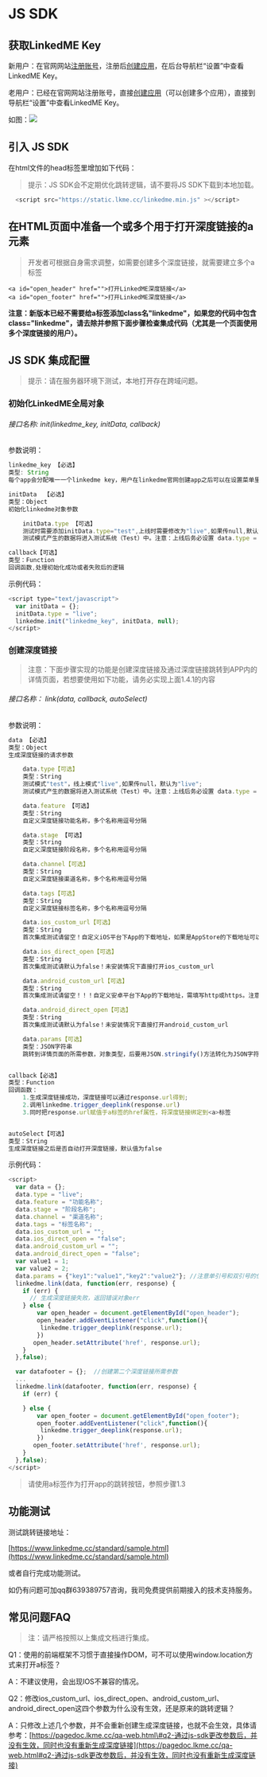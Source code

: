 # JS SDK

## 获取LinkedME Key

新用户：在官网网站[注册账号](https://www.linkedme.cc/dashboard/index.html#/access/signup)，注册后[创建应用](https://www.linkedme.cc/dashboard/index.html#/app/aplt/create)，在后台导航栏“设置”中查看LinkedME Key。

老用户：已经在官网网站注册账号，直接[创建应用](https://www.linkedme.cc/dashboard/index.html#/app/aplt/create)（可以创建多个应用），直接到导航栏“设置”中查看LinkedME Key。

如图：![](/assets/企业微信截图_e4bc32b9-9290-45a9-900c-6031264bbbc1.png)

## 引入 JS SDK

在html文件的head标签里增加如下代码：

> 提示：JS SDK会不定期优化跳转逻辑，请不要将JS SDK下载到本地加载。

```javascript
  <script src="https://static.lkme.cc/linkedme.min.js" ></script>
```

## 在HTML页面中准备一个或多个用于打开深度链接的a元素

> 开发者可根据自身需求调整，如需要创建多个深度链接，就需要建立多个a标签

```
<a id="open_header" href="">打开LinkedME深度链接</a>
<a id="open_footer" href="">打开LinkedME深度链接</a>
```

**注意：新版本已经不需要给a标签添加class名"linkedme"，如果您的代码中包含class="linkedme"，请去除并参照下面步骤检查集成代码（尤其是一个页面使用多个深度链接的用户）。**

## JS SDK 集成配置

> 提示：请在服务器环境下测试，本地打开存在跨域问题。

### 初始化LinkedME全局对象

###### 接口名称: init\(linkedme\_key, initData, callback\)

参数说明：

```javascript
linkedme_key 【必选】
类型: String
每个app会分配唯一一个linkedme key，用户在linkedme官网创建app之后可以在设置菜单里面找到linkedme_key，请参照步骤1，把值粘贴于此处

initData  【必选】
类型：Object
初始化linkedme对象参数

    initData.type 【可选】
    测试时需要添加initData.type="test",上线时需要修改为"live",如果传null,默认为"live";
    测试模式产生的数据将进入测试系统（Test）中。注意：上线后务必设置 data.type = "live" ; 否则将影响APP线上数据的查看。

callback【可选】
类型：Function
回调函数,处理初始化成功或者失败后的逻辑
```

示例代码：

```javascript
<script type="text/javascript">
  var initData = {};
  initData.type = "live";
  linkedme.init("linkedme_key", initData, null);
</script>
```

### 创建深度链接

> 注意：下面步骤实现的功能是创建深度链接及通过深度链接跳转到APP内的详情页面，若想要使用如下功能，请务必实现上面1.4.1的内容

###### 接口名称： link\(data, callback, autoSelect\)

参数说明：

```javascript
data 【必选】
类型：Object
生成深度链接的请求参数

    data.type【可选】
    类型：String
    测试模式"test"，线上模式"live",如果传null，默认为"live";
    测试模式产生的数据将进入测试系统（Test）中。注意：上线后务必设置 data.type = "live" ; 否则将影响APP线上数据的查看。

    data.feature 【可选】
    类型：String
    自定义深度链接功能名称，多个名称用逗号分隔

    data.stage 【可选】
    类型：String
    自定义深度链接阶段名称，多个名称用逗号分隔

    data.channel【可选】
    类型：String
    自定义深度链接渠道名称，多个名称用逗号分隔

    data.tags【可选】
    类型：String
    自定义深度链接标签名称，多个名称用逗号分隔

    data.ios_custom_url【可选】
    类型：String
    首次集成测试请留空！自定义iOS平台下App的下载地址，如果是AppStore的下载地址可以不用填写，需填写http或https。注意不能使用.apk地址,建议填写H5地址。

    data.ios_direct_open【可选】
    类型：String
    首次集成测试请默认为false！未安装情况下直接打开ios_custom_url

    data.android_custom_url【可选】
    类型：String
    首次集成测试请留空！！！自定义安卓平台下App的下载地址，需填写http或https。注意不能使用apk地址，建议填写H5地址。

    data.android_direct_open【可选】
    类型：String
    首次集成测试请默认为false！未安装情况下直接打开android_custom_url

    data.params【可选】
    类型：JSON字符串
    跳转到详情页面的所需参数，对象类型，后要用JSON.stringify()方法转化为JSON字符串如{"key1":"value1","key2":"value2"...}


callback【必选】
类型：Function
回调函数：
    1.生成深度链接成功，深度链接可以通过response.url得到;       
    2.调用linkedme.trigger_deeplink(response.url)
    3.同时把response.url赋值于a标签的href属性，将深度链接绑定到<a>标签


autoSelect【可选】
类型：String
生成深度链接之后是否自动打开深度链接，默认值为false
```

示例代码：

```javascript
<script>
  var data = {};
  data.type = "live";
  data.feature = "功能名称";
  data.stage = "阶段名称"; 
  data.channel = "渠道名称"; 
  data.tags = "标签名称"; 
  data.ios_custom_url = ""; 
  data.ios_direct_open = "false";
  data.android_custom_url = "";
  data.android_direct_open = "false";
  var value1 = 1;
  var value2 = 2;
  data.params = {"key1":"value1","key2":"value2"}; //注意单引号和双引号的位置
  linkedme.link(data, function(err, response) {
    if (err) {
      // 生成深度链接失败，返回错误对象err
    } else {
        var open_header = document.getElementById("open_header");
        open_header.addEventListener("click",function(){
         linkedme.trigger_deeplink(response.url);
        })
       open_header.setAttribute('href', response.url);
    }
  },false);

  var datafooter = {};  //创建第二个深度链接所需参数
  ...
  linkedme.link(datafooter, function(err, response) {
    if (err) {

    } else {
        var open_footer = document.getElementById("open_footer");
        open_footer.addEventListener("click",function(){
         linkedme.trigger_deeplink(response.url);
        })
       open_footer.setAttribute('href', response.url);
    }
  },false);
</script>
```

> 请使用a标签作为打开app的跳转按钮，参照步骤1.3

## 功能测试

测试跳转链接地址：

[https://www.linkedme.cc/standard/sample.html](https://www.linkedme.cc/standard/sample.html)

或者自行完成功能测试。

如仍有问题可加qq群639389757咨询，我司免费提供前期接入的技术支持服务。

## 常见问题FAQ

> 注：请严格按照以上集成文档进行集成。

Q1：使用的前端框架不习惯于直接操作DOM，可不可以使用window.location方式来打开a标签？

A：不建议使用，会出现IOS不兼容的情况。

Q2：修改ios\_custom\_url、ios\_direct\_open、android\_custom\_url、android\_direct\_open这四个参数为什么没有生效，还是原来的跳转逻辑？

A：只修改上述几个参数，并不会重新创建生成深度链接，也就不会生效，具体请参考：[https://pagedoc.lkme.cc/qa-web.html\#q2-通过js-sdk更改参数后，并没有生效，同时也没有重新生成深度链接](https://pagedoc.lkme.cc/qa-web.html#q2-通过js-sdk更改参数后，并没有生效，同时也没有重新生成深度链接)

